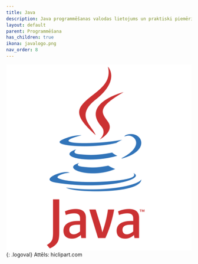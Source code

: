 ```yaml
---
title: Java
description: Java programmēšanas valodas lietojums un praktiski piemēri
layout: default
parent: Programmēšana
has_children: true
ikona: javalogo.png
nav_order: 8
---
```


![example image](/media/javalogo.png){: .logoval}
Attēls: hiclipart.com
